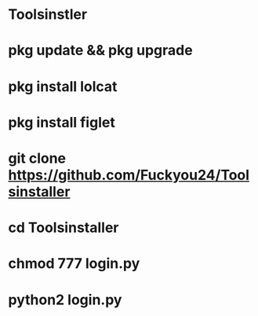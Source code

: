 # Toolsinstler

# pkg update && pkg upgrade
# pkg install lolcat
# pkg install figlet

# git clone https://github.com/Fuckyou24/Toolsinstaller
# cd Toolsinstaller
# chmod 777 login.py
# python2 login.py
